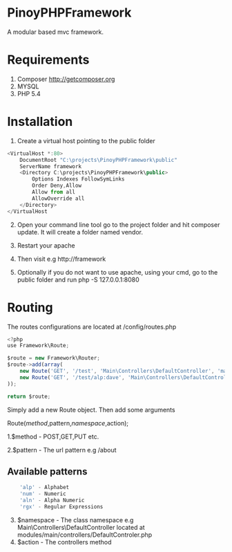 # PinoyPHPFramework

A modular based mvc framework.

# Requirements

1. Composer http://getcomposer.org
2. MYSQL
3. PHP 5.4

# Installation

1. Create a virtual host pointing to the public folder

```javascript
<VirtualHost *:80>
    DocumentRoot "C:\projects\PinoyPHPFramework\public"
    ServerName framework
	<Directory C:\projects\PinoyPHPFramework\public>
		Options Indexes FollowSymLinks
		Order Deny,Allow   
		Allow from all 
		AllowOverride all
	</Directory>
</VirtualHost
```
2. Open your command line tool go to the project folder and hit composer update. It will create a folder named vendor.

3. Restart your apache

4. Then visit e.g http://framework
5. Optionally if you do not want to use apache, using your cmd, go to the public folder and run php -S 127.0.0.1:8080

# Routing

The routes configurations are located at /config/routes.php

```javascript
<?php
use Framework\Route;

$route = new Framework\Router;
$route->add(array(
    new Route('GET', '/test', 'Main\Controllers\DefaultController', 'main'),
    new Route('GET', '/test/alp:dave', 'Main\Controllers\DefaultController', 'test')
));

return $route;
```

Simply add a new Route object. Then add some arguments

Route($method,$pattern,$namespace,$action);

1.$method - POST,GET,PUT etc. 

2.$pattern - The url pattern e.g /about

## Available patterns

```javascript
    'alp' - Alphabet
    'num' - Numeric
    'aln' - Alpha Numeric
    'rgx' - Regular Expressions
```
3. $namespace - The class namespace e.g Main\Controllers\DefaultController located at modules/main/controllers/DefaultControler.php 
4. $action - The controllers method				
